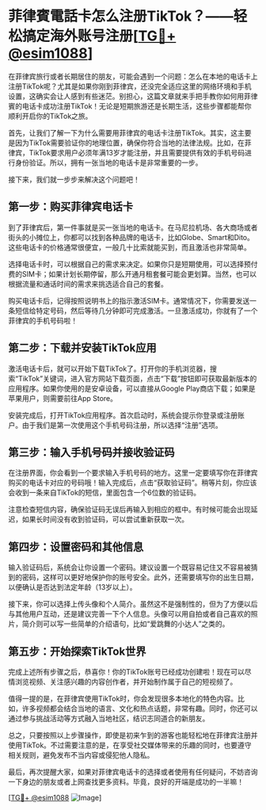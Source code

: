 # 菲律賓電話卡怎么注册TikTok？——轻松搞定海外账号注册[[TG💪+ @esim1088](https://t.me/s/esim1088)]

在菲律宾旅行或者长期居住的朋友，可能会遇到一个问题：怎么在本地的电话卡上注册TikTok呢？尤其是如果你刚到菲律宾，还没完全适应这里的网络环境和手机设置，这确实会让人感到有些迷茫。别担心，这篇文章就来手把手教你如何用菲律賓的电话卡成功注册TikTok！无论是短期旅游还是长期生活，这些步骤都能帮你顺利开启你的TikTok之旅。

首先，让我们了解一下为什么需要用菲律宾的电话卡注册TikTok。其实，这主要是因为TikTok需要验证你的地理位置，确保你符合当地的法律法规。比如，在菲律宾，TikTok要求用户必须年满13岁才能注册，并且需要提供有效的手机号码进行身份验证。所以，拥有一张当地的电话卡是非常重要的一步。

接下来，我们就一步步来解决这个问题吧！

## 第一步：购买菲律宾电话卡

到了菲律宾后，第一件事就是买一张当地的电话卡。在马尼拉机场、各大商场或者街头的小摊位上，你都可以找到各种品牌的电话卡，比如Globe、Smart和Dito。这些电话卡的价格通常很便宜，一般几十比索就能买到，而且激活也非常简单。

选择电话卡时，可以根据自己的需求来决定。如果你只是短期使用，可以选择预付费的SIM卡；如果计划长期停留，那么开通月租套餐可能会更划算。当然，也可以根据流量和通话时间的需求来挑选适合自己的套餐。

购买电话卡后，记得按照说明书上的指示激活SIM卡。通常情况下，你需要发送一条短信给特定号码，然后等待几分钟即可完成激活。一旦激活成功，你就有了一个菲律宾的手机号码啦！

## 第二步：下载并安装TikTok应用

激活电话卡后，就可以开始下载TikTok了。打开你的手机浏览器，搜索“TikTok”关键词，进入官方网站下载页面，点击“下载”按钮即可获取最新版本的应用程序。如果你使用的是安卓设备，可以直接从Google Play商店下载；如果是苹果用户，则需要前往App Store。

安装完成后，打开TikTok应用程序。首次启动时，系统会提示你登录或注册账户。由于我们是第一次使用这个手机号码注册，所以选择“注册”选项。

## 第三步：输入手机号码并接收验证码

在注册界面，你会看到一个要求输入手机号码的地方。这里一定要填写你在菲律宾购买的电话卡对应的号码哦！输入完成后，点击“获取验证码”。稍等片刻，你应该会收到一条来自TikTok的短信，里面包含一个6位数的验证码。

注意检查短信内容，确保验证码无误后再输入到相应的框中。有时候可能会出现延迟，如果长时间没有收到验证码，可以尝试重新获取一次。

## 第四步：设置密码和其他信息

输入验证码后，系统会让你设置一个密码。建议设置一个既容易记住又不容易被猜到的密码，这样可以更好地保护你的账号安全。此外，还需要填写你的出生日期，以便确认是否达到法定年龄（13岁以上）。

接下来，你可以选择上传头像和个人简介。虽然这不是强制性的，但为了方便以后与其他用户互动，还是建议完善一下个人信息。头像可以用自拍或者自己喜欢的照片，简介则可以写一些简单的介绍语句，比如“爱跳舞的小达人”之类的。

## 第五步：开始探索TikTok世界

完成上述所有步骤之后，恭喜你！你的TikTok账号已经成功创建啦！现在可以尽情浏览视频、关注感兴趣的内容创作者，并开始制作属于自己的短视频了。

值得一提的是，在菲律宾使用TikTok时，你会发现很多本地化的特色内容。比如，许多视频都会结合当地的语言、文化和热点话题，非常有趣。同时，你还可以通过参与挑战活动等方式融入当地社区，结识志同道合的新朋友。

总之，只要按照以上步骤操作，即使是初来乍到的游客也能轻松地在菲律宾注册并使用TikTok。不过需要注意的是，在享受社交媒体带来的乐趣的同时，也要遵守相关规则，避免发布不当内容或侵犯他人隐私。

最后，再次提醒大家，如果对菲律宾电话卡的选择或者使用有任何疑问，不妨咨询一下身边的朋友或者上网查找更多资料。毕竟，良好的开端是成功的一半嘛！

[[TG💪+ @esim1088](https://t.me/s/esim1088) ![Image](https://i.postimg.cc/4NQfJmqS/Snipaste-2025-05-13-00-14-12.png)]